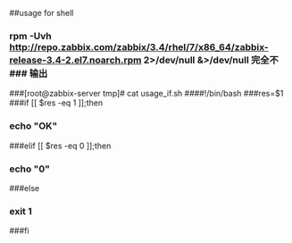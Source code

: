 ##usage for shell
### rpm -Uvh http://repo.zabbix.com/zabbix/3.4/rhel/7/x86_64/zabbix-release-3.4-2.el7.noarch.rpm 2>/dev/null &>/dev/null 完全不### 输出
###[root@zabbix-server tmp]# cat usage_if.sh 
####!/bin/bash
###res=$1
###if [[ $res -eq 1 ]];then
###    echo "OK"
###elif [[ $res -eq 0 ]];then 
###    echo "0"
###else
###    exit 1
###fi
